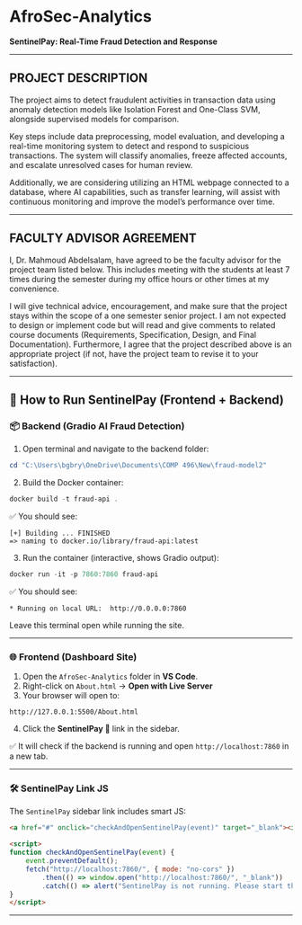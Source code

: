 
# AfroSec-Analytics
**SentinelPay: Real-Time Fraud Detection and Response**

---

## PROJECT DESCRIPTION

The project aims to detect fraudulent activities in transaction data using anomaly detection models like Isolation Forest and One-Class SVM, alongside supervised models for comparison.

Key steps include data preprocessing, model evaluation, and developing a real-time monitoring system to detect and respond to suspicious transactions. The system will classify anomalies, freeze affected accounts, and escalate unresolved cases for human review.

Additionally, we are considering utilizing an HTML webpage connected to a database, where AI capabilities, such as transfer learning, will assist with continuous monitoring and improve the model’s performance over time.

---

## FACULTY ADVISOR AGREEMENT

I, Dr. Mahmoud Abdelsalam, have agreed to be the faculty advisor for the project team listed below. This includes meeting with the students at least 7 times during the semester during my office hours or other times at my convenience.

I will give technical advice, encouragement, and make sure that the project stays within the scope of a one semester senior project. I am not expected to design or implement code but will read and give comments to related course documents (Requirements, Specification, Design, and Final Documentation). Furthermore, I agree that the project described above is an appropriate project (if not, have the project team to revise it to your satisfaction).

---

## 🧪 How to Run SentinelPay (Frontend + Backend)

### 📦 Backend (Gradio AI Fraud Detection)

1. Open terminal and navigate to the backend folder:

```powershell
cd "C:\Users\bgbry\OneDrive\Documents\COMP 496\New\fraud-model2"
```

2. Build the Docker container:

```powershell
docker build -t fraud-api .
```

✅ You should see:

```
[+] Building ... FINISHED
=> naming to docker.io/library/fraud-api:latest
```

3. Run the container (interactive, shows Gradio output):

```powershell
docker run -it -p 7860:7860 fraud-api
```

✅ You should see:

```
* Running on local URL:  http://0.0.0.0:7860
```

Leave this terminal open while running the site.

---

### 🌐 Frontend (Dashboard Site)

1. Open the `AfroSec-Analytics` folder in **VS Code**.
2. Right-click on `About.html` → **Open with Live Server**
3. Your browser will open to:

```
http://127.0.0.1:5500/About.html
```

4. Click the **SentinelPay 🔔** link in the sidebar.

✅ It will check if the backend is running and open `http://localhost:7860` in a new tab.

---

### 🛠 SentinelPay Link JS

The `SentinelPay` sidebar link includes smart JS:

```html
<a href="#" onclick="checkAndOpenSentinelPay(event)" target="_blank"><i>🔔</i>SentinelPay</a>

<script>
function checkAndOpenSentinelPay(event) {
    event.preventDefault();
    fetch("http://localhost:7860/", { mode: "no-cors" })
        .then(() => window.open("http://localhost:7860/", "_blank"))
        .catch(() => alert("SentinelPay is not running. Please start the backend."));
}
</script>
```

---
